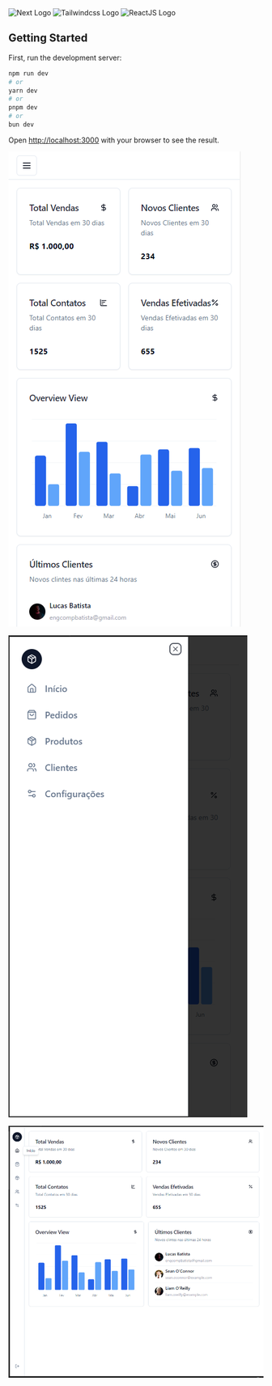 
<img src="https://cdn.jsdelivr.net/gh/devicons/devicon@latest/icons/nextjs/nextjs-original-wordmark.svg" width="200" alt="Next Logo"  />
<img src="https://cdn.jsdelivr.net/gh/devicons/devicon@latest/icons/tailwindcss/tailwindcss-original-wordmark.svg" width="200" alt="Tailwindcss Logo" />          
<img src="https://cdn.jsdelivr.net/gh/devicons/devicon@latest/icons/react/react-original-wordmark.svg" width="150" alt="ReactJS Logo" />                    

## Getting Started

First, run the development server:

```bash
npm run dev
# or
yarn dev
# or
pnpm dev
# or
bun dev
```

Open [http://localhost:3000](http://localhost:3000) with your browser to see the result.

![alt text](image.png)

![alt text](image-1.png)

![alt text](image-2.png)